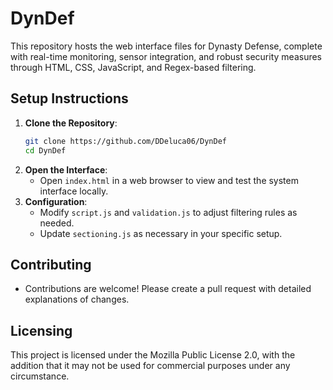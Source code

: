# DynDef
This repository hosts the web interface files for Dynasty Defense, complete with real-time monitoring, sensor integration, and robust security measures through HTML, CSS, JavaScript, and Regex-based filtering.
## Setup Instructions
1. **Clone the Repository**:
   ```bash
   git clone https://github.com/DDeluca06/DynDef
   cd DynDef
   ```
2. **Open the Interface**:
   - Open `index.html` in a web browser to view and test the system interface locally.
3. **Configuration**:
   - Modify `script.js` and `validation.js` to adjust filtering rules as needed.
   - Update `sectioning.js` as necessary in your specific setup.
## Contributing
- Contributions are welcome! Please create a pull request with detailed explanations of changes.
## Licensing
This project is licensed under the Mozilla Public License 2.0, with the addition that it may not be used for commercial purposes under any circumstance.

